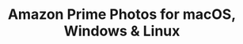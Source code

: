 ---
name: Amazon Prime Photos
url: 'https://www.amazon.com/photos'
category: Photo & Video
title: 'Amazon Prime Photos for macOS, Windows & Linux'
key: amazon-prime-photos

---